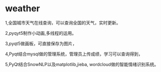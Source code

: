 # weather
1,全国城市天气在线查询，可以查询全国的天气，实时更新。

2,pyqyt5制作小动画,多线程的运用。

3,pyqt5做画板，可直接保存为图片，

4,Pyqt结合mysql做的管理系统，管理员上传成绩，学习可以查询得到，

5,PyQt结合SnowNLP以及matplotlib,jieba, wordcloud做的智能情绪识别系统。
